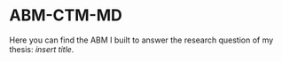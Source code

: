 # ABM-CTM-MD
Here you can find the ABM I built to answer the research question of my thesis: *insert title*.
